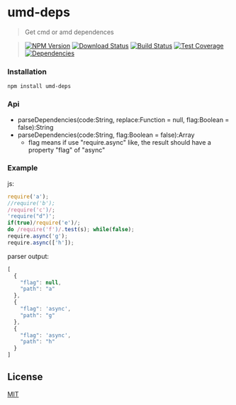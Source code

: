 umd-deps
=========

>Get cmd or amd dependences

>[![NPM Version][npm-image]][npm-url] [![Download Status][download-image]][npm-url] [![Build Status][travis-image]][travis-url] [![Test Coverage][coveralls-image]][coveralls-url] [![Dependencies][david-image]][david-url]

### Installation
```
npm install umd-deps
```

### Api
* parseDependencies(code:String, replace:Function = null, flag:Boolean = false):String
* parseDependencies(code:String, flag:Boolean = false):Array
  * flag means if use "require.async" like, the result should have a property "flag" of "async"

### Example
js:
```js
require('a');
//require('b');
/require('c')/;
'require("d")';
if(true)/require('e')/;
do /require('f')/.test(s); while(false);
require.async('g');
require.async(['h']);
```

parser output:
```js
[
  {  
    "flag": null,
    "path": "a"
  },
  {  
    "flag": 'async',
    "path": "g"
  },
  {  
    "flag": 'async',
    "path": "h"
  }
]
```

## License

[MIT](LICENSE)

[travis-image]: http://img.shields.io/travis/Nuintun/umd-deps.svg?style=flat-square&label=linux
[travis-url]: https://travis-ci.org/Nuintun/umd-deps
[appveyor-image]: https://img.shields.io/appveyor/ci/Nuintun/umd-deps.svg?style=flat-square&label=windows
[appveyor-url]: https://ci.appveyor.com/project/Nuintun/umd-deps
[coveralls-image]: http://img.shields.io/coveralls/Nuintun/umd-deps/master.svg?style=flat-square
[coveralls-url]: https://coveralls.io/r/Nuintun/umd-deps?branch=master
[david-image]: http://img.shields.io/david/nuintun/umd-deps.svg?style=flat-square
[david-url]: https://david-dm.org/Nuintun/umd-deps
[npm-image]: http://img.shields.io/npm/v/umd-deps.svg?style=flat-square
[npm-url]: https://www.npmjs.org/package/umd-deps
[download-image]: http://img.shields.io/npm/dm/umd-deps.svg?style=flat-square
